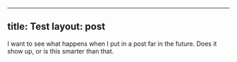 ----
title: Test
layout: post
----

I want to see what happens when I put in a post far in the future. Does it show up, or is this smarter than that.
